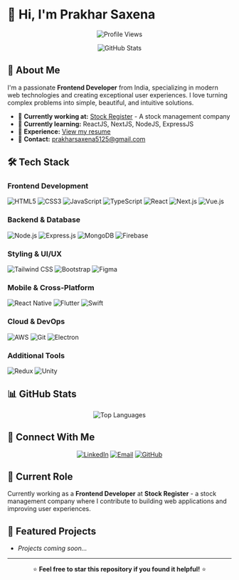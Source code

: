 # 👋 Hi, I'm Prakhar Saxena

<div align="center">
  
  ![Profile Views](https://komarev.com/ghpvc/?username=theprakharsaxena&label=Profile%20views&color=0e75b6&style=flat)
  
  ![GitHub Stats](https://github-readme-stats.vercel.app/api?username=theprakharsaxena&show_icons=true&theme=radical&hide_border=true&bg_color=0D1117)
  
</div>

## 🚀 About Me

I'm a passionate **Frontend Developer** from India, specializing in modern web technologies and creating exceptional user experiences. I love turning complex problems into simple, beautiful, and intuitive solutions.

- 🔭 **Currently working at:** [Stock Register](https://www.stockregister.in/) - A stock management company
- 🌱 **Currently learning:** ReactJS, NextJS, NodeJS, ExpressJS
- 💼 **Experience:** [View my resume](https://drive.google.com/file/d/1DyBjNoVD2ygSdGzIbLwNkwIcs7YA1DyJ/view?usp=sharing)
- 📧 **Contact:** prakharsaxena5125@gmail.com

## 🛠️ Tech Stack

### Frontend Development
![HTML5](https://img.shields.io/badge/-HTML5-E34F26?style=flat-square&logo=html5&logoColor=white)
![CSS3](https://img.shields.io/badge/-CSS3-1572B6?style=flat-square&logo=css3&logoColor=white)
![JavaScript](https://img.shields.io/badge/-JavaScript-F7DF1E?style=flat-square&logo=javascript&logoColor=black)
![TypeScript](https://img.shields.io/badge/-TypeScript-007ACC?style=flat-square&logo=typescript&logoColor=white)
![React](https://img.shields.io/badge/-React-61DAFB?style=flat-square&logo=react&logoColor=black)
![Next.js](https://img.shields.io/badge/-Next.js-000000?style=flat-square&logo=next.js&logoColor=white)
![Vue.js](https://img.shields.io/badge/-Vue.js-4FC08D?style=flat-square&logo=vue.js&logoColor=white)

### Backend & Database
![Node.js](https://img.shields.io/badge/-Node.js-339933?style=flat-square&logo=node.js&logoColor=white)
![Express.js](https://img.shields.io/badge/-Express.js-000000?style=flat-square&logo=express&logoColor=white)
![MongoDB](https://img.shields.io/badge/-MongoDB-47A248?style=flat-square&logo=mongodb&logoColor=white)
![Firebase](https://img.shields.io/badge/-Firebase-FFCA28?style=flat-square&logo=firebase&logoColor=black)

### Styling & UI/UX
![Tailwind CSS](https://img.shields.io/badge/-Tailwind_CSS-38B2AC?style=flat-square&logo=tailwind-css&logoColor=white)
![Bootstrap](https://img.shields.io/badge/-Bootstrap-7952B3?style=flat-square&logo=bootstrap&logoColor=white)
![Figma](https://img.shields.io/badge/-Figma-F24E1E?style=flat-square&logo=figma&logoColor=white)

### Mobile & Cross-Platform
![React Native](https://img.shields.io/badge/-React_Native-61DAFB?style=flat-square&logo=react&logoColor=black)
![Flutter](https://img.shields.io/badge/-Flutter-02569B?style=flat-square&logo=flutter&logoColor=white)
![Swift](https://img.shields.io/badge/-Swift-FA7343?style=flat-square&logo=swift&logoColor=white)

### Cloud & DevOps
![AWS](https://img.shields.io/badge/-AWS-232F3E?style=flat-square&logo=amazon-aws&logoColor=white)
![Git](https://img.shields.io/badge/-Git-F05032?style=flat-square&logo=git&logoColor=white)
![Electron](https://img.shields.io/badge/-Electron-47848F?style=flat-square&logo=electron&logoColor=white)

### Additional Tools
![Redux](https://img.shields.io/badge/-Redux-764ABC?style=flat-square&logo=redux&logoColor=white)
![Unity](https://img.shields.io/badge/-Unity-000000?style=flat-square&logo=unity&logoColor=white)

## 📊 GitHub Stats

<div align="center">
  
  ![Top Languages](https://github-readme-stats.vercel.app/api/top-langs?username=theprakharsaxena&show_icons=true&locale=en&layout=compact&theme=radical)
  
</div>

## 🤝 Connect With Me

<div align="center">
  
  [![LinkedIn](https://img.shields.io/badge/-LinkedIn-0077B5?style=for-the-badge&logo=linkedin&logoColor=white)](https://linkedin.com/in/prakhar-saxena-ps)
  [![Email](https://img.shields.io/badge/-Email-D14836?style=for-the-badge&logo=gmail&logoColor=white)](mailto:prakharsaxena5125@gmail.com)
  [![GitHub](https://img.shields.io/badge/-GitHub-181717?style=for-the-badge&logo=github&logoColor=white)](https://github.com/theprakharsaxena)
  
</div>

## 🎯 Current Role

Currently working as a **Frontend Developer** at **Stock Register** - a stock management company where I contribute to building web applications and improving user experiences.

## 🌟 Featured Projects

- *Projects coming soon...*

---

<div align="center">
  
  ⭐ **Feel free to star this repository if you found it helpful!** ⭐
  
</div>
